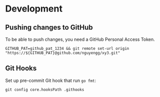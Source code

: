 # Development

## Pushing changes to GitHub

To be able to push changes, you need a GitHub Personal Access Token.
```shell
GITHUB_PAT=github_pat_1234 && git remote set-url origin "https://${GITHUB_PAT}@github.com/nguyengg/xy3.git"
```

## Git Hooks

Set up pre-commit Git hook that run `go fmt`:
```shell
git config core.hooksPath .githooks
```
